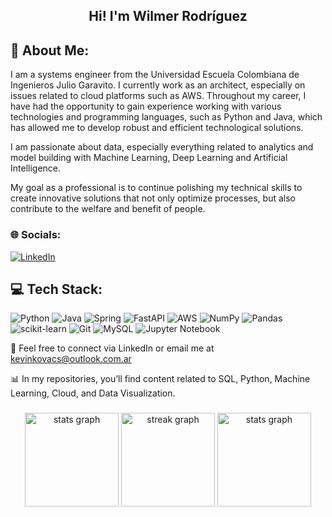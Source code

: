 <h2 align="center"> Hi! I'm Wilmer Rodríguez <br/></h2>

## 💫 About Me:
I am a systems engineer from the Universidad Escuela Colombiana de Ingenieros Julio Garavito. I currently work as an architect, especially on issues related to cloud platforms such as AWS. Throughout my career, I have had the opportunity to gain experience working with various technologies and programming languages, such as Python and Java, which has allowed me to develop robust and efficient technological solutions.

I am passionate about data, especially everything related to analytics and model building with Machine Learning, Deep Learning and Artificial Intelligence.

My goal as a professional is to continue polishing my technical skills to create innovative solutions that not only optimize processes, but also contribute to the welfare and benefit of people.

### 🌐 Socials:
[![LinkedIn](https://img.shields.io/badge/LinkedIn-%230077B5.svg?logo=linkedin&logoColor=white)](https://www.linkedin.com/in/wilmer-arley-rodriguez-ropero/) 

## 💻 Tech Stack:
![Python](https://img.shields.io/badge/python-3670A0?style=for-the-badge&logo=python&logoColor=ffdd54) ![Java](https://img.shields.io/badge/java-%23ED8B00.svg?style=for-the-badge&logo=openjdk&logoColor=white) ![Spring](https://img.shields.io/badge/spring-%236DB33F.svg?style=for-the-badge&logo=spring&logoColor=white) ![FastAPI](https://img.shields.io/badge/FastAPI-005571?style=for-the-badge&logo=fastapi) ![AWS](https://img.shields.io/badge/AWS-%23FF9900.svg?style=for-the-badge&logo=amazon-aws&logoColor=white) ![NumPy](https://img.shields.io/badge/numpy-%23013243.svg?style=for-the-badge&logo=numpy&logoColor=white) ![Pandas](https://img.shields.io/badge/pandas-%23150458.svg?style=for-the-badge&logo=pandas&logoColor=white) ![scikit-learn](https://img.shields.io/badge/scikit--learn-%23F7931E.svg?style=for-the-badge&logo=scikit-learn&logoColor=white) ![Git](https://img.shields.io/badge/git-%23F05033.svg?style=for-the-badge&logo=git&logoColor=white) ![MySQL](https://img.shields.io/badge/mysql-4479A1.svg?style=for-the-badge&logo=mysql&logoColor=white) ![Jupyter Notebook](https://img.shields.io/badge/jupyter-%23FA0F00.svg?style=for-the-badge&logo=jupyter&logoColor=white)


📧 Feel free to connect via LinkedIn or email me at kevinkovacs@outlook.com.ar

📊 In my repositories, you’ll find content related to SQL, Python, Machine Learning, Cloud, and Data Visualization.

###

<div align="center">
  <img src="https://github-readme-stats-eight-theta.vercel.app/api?username=wilmer-rodriguez-r&show_icons=true&theme=dracula&include_all_commits=true&count_private=true" height="150" alt="stats graph"  />
  <img src="https://streak-stats.demolab.com?user=wilmer-rodriguez-r&locale=en&mode=daily&theme=dracula&hide_border=false&border_radius=5" height="150" alt="streak graph"  />
  <img src="https://github-readme-stats.vercel.app/api/top-langs/?username=wilmer-rodriguez-r&show_icons=true&theme=dracula&include_all_commits=true&count_private=true&layout=compact" height="150" alt="stats graph" />
</div>
